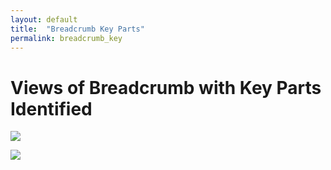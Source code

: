 ```yaml
---
layout: default
title:  "Breadcrumb Key Parts"
permalink: breadcrumb_key
---
```


# Views of Breadcrumb with Key Parts Identified


<img src="https://ubiquityrobotics.github.io/learn/assets/Magni_Front_View_1.jpg" />

<img src="https://ubiquityrobotics.github.io/learn/assets/Magni_Front_View_2.jpg
" />
